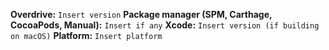 **Overdrive:** `Insert version`
**Package manager (SPM, Carthage, CocoaPods, Manual):** `Insert if any`
**Xcode:** `Insert version (if building on macOS)`
**Platform:** `Insert platform`
